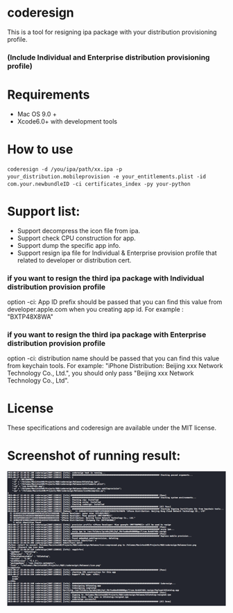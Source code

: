 # coderesign
This is a tool for resigning ipa package with your distribution provisioning profile.
### (Include Individual and Enterprise distribution provisioning profile)

# Requirements
* Mac OS 9.0 +
* Xcode6.0+ with development tools

# How to use
<code>coderesign -d /you/ipa/path/xx.ipa -p your_distribution.mobileprovision -e your_entitlements.plist -id com.your.newbundleID -ci certificates_index -py your-python</code>

# Support list:
* Support decompress the icon file from ipa.
* Support check CPU construction for app.
* Support dump the specific app info.
* Support resign ipa file for Individual & Enterprise provision profile that related to developer or distribution cert.

### if you want to resign the third ipa package with Individual distribution provision profile
option -ci: App ID prefix should be passed that you can find this value from developer.apple.com when you creating app id. For example : "BXTP48X8WA"

### if you want to resign the third ipa package with Enterprise  distribution provision profile
option -ci: distribution name should be passed that you can find this value from keychain tools.
For example: "iPhone Distribution: Beijing xxx Network Technology Co., Ltd.", you should only pass "Beijing xxx Network Technology Co., Ltd".

# License
These specifications and coderesign are available under the MIT license.

# Screenshot of running result:
![Image text](https://raw.githubusercontent.com/0x4d4746h/coderesign/master/result_screenshot.png)


